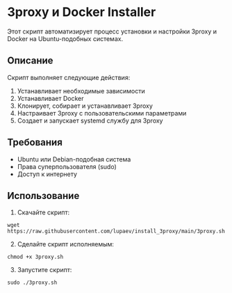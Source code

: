 # 3proxy и Docker Installer

Этот скрипт автоматизирует процесс установки и настройки 3proxy и Docker на Ubuntu-подобных системах.

## Описание

Скрипт выполняет следующие действия:

1. Устанавливает необходимые зависимости
2. Устанавливает Docker
3. Клонирует, собирает и устанавливает 3proxy
4. Настраивает 3proxy с пользовательскими параметрами
5. Создает и запускает systemd службу для 3proxy

## Требования

- Ubuntu или Debian-подобная система
- Права суперпользователя (sudo)
- Доступ к интернету

## Использование

1. Скачайте скрипт:
```shell
wget https://raw.githubusercontent.com/lupaev/install_3proxy/main/3proxy.sh
```
2. Сделайте скрипт исполняемым:
```shell
chmod +x 3proxy.sh
```
3. Запустите скрипт:
```shell
sudo ./3proxy.sh
```